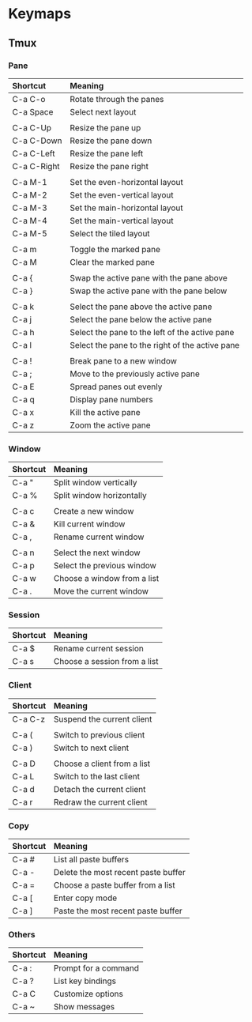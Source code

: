 # Keymaps

## Tmux

### Pane

|Shortcut|Meaning|
|:-|:-|
|C-a C-o     |Rotate through the panes|
|C-a Space   |Select next layout|
|||
|C-a C-Up    |Resize the pane up|
|C-a C-Down  |Resize the pane down|
|C-a C-Left  |Resize the pane left|
|C-a C-Right |Resize the pane right|
|||
|C-a M-1     |Set the even-horizontal layout|
|C-a M-2     |Set the even-vertical layout|
|C-a M-3     |Set the main-horizontal layout|
|C-a M-4     |Set the main-vertical layout|
|C-a M-5     |Select the tiled layout|
|||
|C-a m       |Toggle the marked pane|
|C-a M       |Clear the marked pane|
|||
|C-a {       |Swap the active pane with the pane above|
|C-a }       |Swap the active pane with the pane below|
|||
|C-a k       |Select the pane above the active pane|
|C-a j       |Select the pane below the active pane|
|C-a h       |Select the pane to the left of the active pane|
|C-a l       |Select the pane to the right of the active pane|
|||
|C-a !       |Break pane to a new window|
|C-a ;       |Move to the previously active pane|
|C-a E       |Spread panes out evenly|
|C-a q       |Display pane numbers|
|C-a x       |Kill the active pane|
|C-a z       |Zoom the active pane|

### Window

|Shortcut|Meaning|
|:-|:-|
|C-a "       |Split window vertically|
|C-a %       |Split window horizontally|
|||
|C-a c       |Create a new window|
|C-a &       |Kill current window|
|C-a ,       |Rename current window|
|||
|C-a n       |Select the next window|
|C-a p       |Select the previous window|
|C-a w       |Choose a window from a list|
|C-a .       |Move the current window|

### Session

|Shortcut|Meaning|
|:-|:-|
|C-a $       |Rename current session|
|C-a s       |Choose a session from a list|

### Client

|Shortcut|Meaning|
|:-|:-|
|C-a C-z     |Suspend the current client|
|||
|C-a (       |Switch to previous client|
|C-a )       |Switch to next client|
|||
|C-a D       |Choose a client from a list|
|C-a L       |Switch to the last client|
|C-a d       |Detach the current client|
|C-a r       |Redraw the current client|

### Copy

|Shortcut|Meaning|
|:-|:-|
|C-a #       |List all paste buffers|
|C-a -       |Delete the most recent paste buffer|
|C-a =       |Choose a paste buffer from a list|
|C-a \[      | Enter copy mode|
|C-a \]      | Paste the most recent paste buffer|

### Others

|Shortcut|Meaning|
|:-|:-|
|C-a :       |Prompt for a command|
|C-a ?       |List key bindings|
|C-a C       |Customize options|
|C-a ~       |Show messages|
